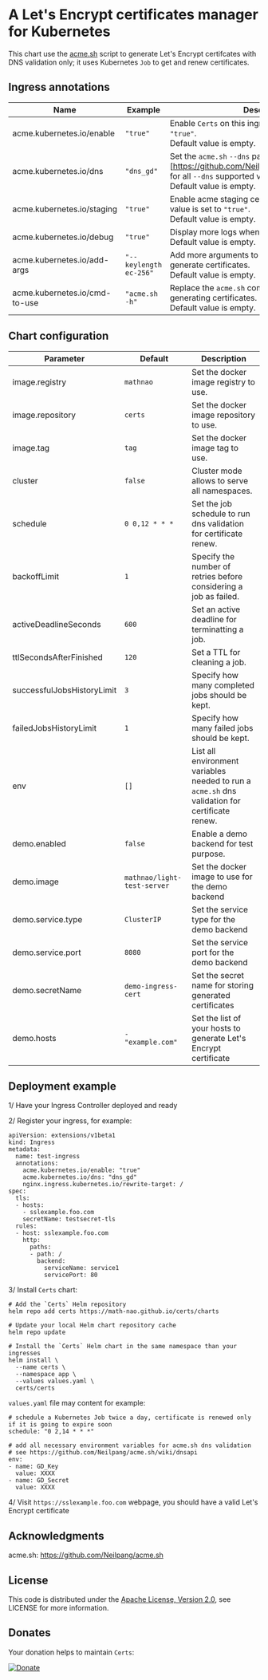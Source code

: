 # A Let's Encrypt certificates manager for Kubernetes

This chart use the [acme.sh][acme-sh] script to generate Let's Encrypt certifcates with DNS validation only; it uses Kubernetes `Job` to get and renew certificates.

## Ingress annotations

Name  | Example | Description
------  | ----- | -----------
acme.kubernetes.io/enable | `"true"` | Enable `Certs` on this ingress when value is set to `"true"`.<br />Default value is empty.
acme.kubernetes.io/dns | `"dns_gd"` | Set the `acme.sh` `--dns` parameter: (see [https://github.com/Neilpang/acme.sh/wiki/dnsapi] for all `--dns` supported values).<br />Default value is empty.
acme.kubernetes.io/staging | `"true"` | Enable acme staging certificate validation when value is set to `"true"`.<br />Default value is empty.
acme.kubernetes.io/debug | `"true"` | Display more logs when value is set to `"true"`.<br />Default value is empty.
acme.kubernetes.io/add-args | `"--keylength ec-256"` | Add more arguments to `acme.sh` command used to generate certificates.<br />Default value is empty.
acme.kubernetes.io/cmd-to-use | `"acme.sh -h"` | Replace the `acme.sh` command to use for generating certificates.<br />Default value is empty.

## Chart configuration

Parameter  | Default | Description
------  | ----- | -----------
image.registry | `mathnao` | Set the docker image registry to use.
image.repository | `certs` | Set the docker image repository to use.
image.tag | `tag` | Set the docker image tag to use.
cluster | `false` | Cluster mode allows to serve all namespaces.
schedule | `0 0,12 * * *` | Set the job schedule to run dns validation for certificate renew.
backoffLimit | `1` | Specify the number of retries before considering a job as failed.
activeDeadlineSeconds | `600` | Set an active deadline for terminatting a job.
ttlSecondsAfterFinished | `120` | Set a TTL for cleaning a job.
successfulJobsHistoryLimit | `3` | Specify how many completed jobs should be kept.
failedJobsHistoryLimit | `1` | Specify how many failed jobs should be kept.
env | `[]` | List all environment variables needed to run a `acme.sh` dns validation for certificate renew.
demo.enabled | `false` | Enable a demo backend for test purpose.
demo.image | `mathnao/light-test-server` | Set the docker image to use for the demo backend
demo.service.type | `ClusterIP` | Set the service type for the demo backend
demo.service.port | `8080` | Set the service port for the demo backend
demo.secretName | `demo-ingress-cert` | Set the secret name for storing generated certificates
demo.hosts | `- "example.com"` | Set the list of your hosts to generate Let's Encrypt certificate

## Deployment example

1/ Have your Ingress Controller deployed and ready

2/ Register your ingress, for example:
```
apiVersion: extensions/v1beta1
kind: Ingress
metadata:
  name: test-ingress
  annotations:
    acme.kubernetes.io/enable: "true"
    acme.kubernetes.io/dns: "dns_gd"
    nginx.ingress.kubernetes.io/rewrite-target: /
spec:
  tls:
  - hosts:
    - sslexample.foo.com
    secretName: testsecret-tls
  rules:
  - host: sslexample.foo.com
    http:
      paths:
      - path: /
        backend:
          serviceName: service1
          servicePort: 80
```

3/ Install `Certs` chart:
```
# Add the `Certs` Helm repository
helm repo add certs https://math-nao.github.io/certs/charts

# Update your local Helm chart repository cache
helm repo update

# Install the `Certs` Helm chart in the same namespace than your ingresses
helm install \
  --name certs \
  --namespace app \
  --values values.yaml \
  certs/certs
```

`values.yaml` file may content for example:
```
# schedule a Kubernetes Job twice a day, certificate is renewed only if it is going to expire soon
schedule: "0 2,14 * * *"

# add all necessary environment variables for acme.sh dns validation
# see https://github.com/Neilpang/acme.sh/wiki/dnsapi
env:
- name: GD_Key
  value: XXXX
- name: GD_Secret
  value: XXXX
```

4/ Visit `https://sslexample.foo.com` webpage, you should have a valid Let's Encrypt certificate

## Acknowledgments
acme.sh: https://github.com/Neilpang/acme.sh

## License
This code is distributed under the [Apache License, Version 2.0](http://www.apache.org/licenses/LICENSE-2.0), see LICENSE for more information.

## Donates
Your donation helps to maintain `Certs`:

[![Donate](https://img.shields.io/badge/Donate-PayPal-green.svg)](https://paypal.me/mathnao)

[acme-sh]: https://github.com/Neilpang/acme.sh
